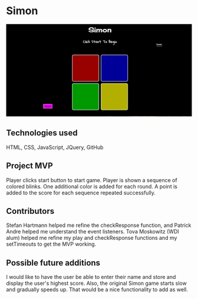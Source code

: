# Simon

![game screen shot](assets/images/simon.png)

## Technologies used

HTML, CSS, JavaScript, JQuery, GitHub

## Project MVP

Player clicks start button to start game. Player is shown a sequence of colored blinks. One additional color is added for each round. A point is added to the score for each sequence repeated successfully. 

## Contributors

Stefan Hartmann helped me refine the checkResponse function, and Patrick Andre helped me understand the event listeners. Tova Moskowitz (WDI alum) helped me refine my play and checkResponse functions and my setTimeouts to get the MVP working. 

## Possible future additions

I would like to have the user be able to enter their name and store and display the user's highest score. Also, the original Simon game starts slow and gradually speeds up. That would be a nice functionality to add as well. 
